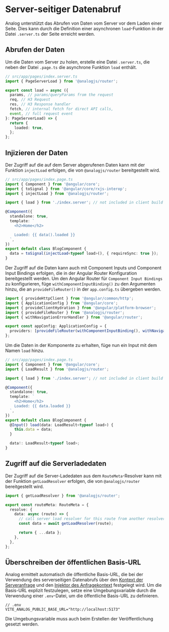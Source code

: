 # Server-seitiger Datenabruf

Analog unterstützt das Abrufen von Daten vom Server vor dem Laden einer Seite. Dies kann durch die Definition einer asynchronen `load`-Funktion in der Datei `.server.ts` der Seite erreicht werden.

## Abrufen der Daten

Um die Daten vom Server zu holen, erstelle eine Datei `.server.ts`, die neben der Datei `.page.ts` die asynchrone Funktion `load` enthält.

```ts
// src/app/pages/index.server.ts
import { PageServerLoad } from '@analogjs/router';

export const load = async ({
  params, // params/queryParams from the request
  req, // H3 Request
  res, // H3 Response handler
  fetch, // internal fetch for direct API calls,
  event, // full request event
}: PageServerLoad) => {
  return {
    loaded: true,
  };
};
```

## Injizieren der Daten

Der Zugriff auf die auf dem Server abgerufenen Daten kann mit der Funktion `injectLoad` erfolgen, die von `@analogjs/router` bereitgestellt wird.

```ts
// src/app/pages/index.page.ts
import { Component } from '@angular/core';
import { toSignal } from '@angular/core/rxjs-interop';
import { injectLoad } from '@analogjs/router';

import { load } from './index.server'; // not included in client build

@Component({
  standalone: true,
  template: `
    <h2>Home</h2>

    Loaded: {{ data().loaded }}
  `,
})
export default class BlogComponent {
  data = toSignal(injectLoad<typeof load>(), { requireSync: true });
}
```

Der Zugriff auf die Daten kann auch mit Component Inputs und Component Input Bindings erfolgen, die in der Angular Router Konfiguration bereitgestellt werden. Um den Angular Router für `Component Input Bindings` zu konfigurieren, füge `withComponentInputBinding()` zu den Argumenten hinzu, die an `provideFileRouter()` in der `app.config.ts` übergeben werden.

```ts
import { provideHttpClient } from '@angular/common/http';
import { ApplicationConfig } from '@angular/core';
import { provideClientHydration } from '@angular/platform-browser';
import { provideFileRouter } from '@analogjs/router';
import { withNavigationErrorHandler } from '@angular/router';

export const appConfig: ApplicationConfig = {
  providers: [provideFileRouter(withComponentInputBinding(), withNavigationErrorHandler(console.error)), provideHttpClient(), provideClientHydration()],
};
```

Um die Daten in der Komponente zu erhalten, füge nun ein Input mit dem Namen `load` hinzu.

```ts
// src/app/pages/index.page.ts
import { Component } from '@angular/core';
import { LoadResult } from '@analogjs/router';

import { load } from './index.server'; // not included in client build

@Component({
  standalone: true,
  template: `
    <h2>Home</h2>
    Loaded: {{ data.loaded }}
  `,
})
export default class BlogComponent {
  @Input() load(data: LoadResult<typeof load>) {
    this.data = data;
  }

  data!: LoadResult<typeof load>;
}
```

## Zugriff auf die Serverladedaten

Der Zugriff auf die Server-Ladedaten aus dem `RouteMeta`-Resolver kann mit der Funktion `getLoadResolver` erfolgen, die von `@analogjs/router` bereitgestellt wird.

```ts
import { getLoadResolver } from '@analogjs/router';

export const routeMeta: RouteMeta = {
  resolve: {
    data: async (route) => {
      // call server load resolver for this route from another resolver
      const data = await getLoadResolver(route);

      return { ...data };
    },
  },
};
```

## Überschreiben der öffentlichen Basis-URL

Analog ermittelt automatisch die öffentliche Basis-URL, die bei der Verwendung des serverseitigen Datenabrufs über den [Kontext der Serveranfrage](/de/docs/features/data-fetching/overview#kontext-der-serveranfrage) und den [Injektor des Anfragekontext](/de/docs/features/data-fetching/overview#injektor-des-anfragekontext) festgelegt wird. Um die Basis-URL explizit festzulegen, setze eine Umgebungsvariable durch die Verwendung einer `.env`-Datei, um die öffentliche Basis-URL zu definieren.

```
// .env
VITE_ANALOG_PUBLIC_BASE_URL="http://localhost:5173"
```

Die Umgebungsvariable muss auch beim Erstellen der Veröffentlichung gesetzt werden.
